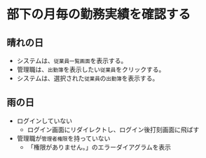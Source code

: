 # 部下の月毎の勤務実績を確認する
## 晴れの日
- システムは、`従業員一覧画面`を表示する。
- 管理職は、`出勤簿`を表示したい`従業員`をクリックする。
- システムは、選択された`従業員`の`出勤簿`を表示する。

## 雨の日
- ログインしていない
    - ログイン画面にリダイレクトし、ログイン後打刻画面に飛ばす
- 管理職が`管理者権限`を持っていない
    - 「権限がありません。」のエラーダイアグラムを表示